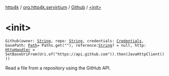 [http4k](../../index.md) / [org.http4k.servirtium](../index.md) / [Github](index.md) / [&lt;init&gt;](./-init-.md)

# &lt;init&gt;

`Github(owner: `[`String`](https://kotlinlang.org/api/latest/jvm/stdlib/kotlin/-string/index.html)`, repo: `[`String`](https://kotlinlang.org/api/latest/jvm/stdlib/kotlin/-string/index.html)`, credentials: `[`Credentials`](../../org.http4k.core/-credentials/index.md)`, basePath: `[`Path`](https://docs.oracle.com/javase/9/docs/api/java/nio/file/Path.html)` = Paths.get(""), reference: `[`String`](https://kotlinlang.org/api/latest/jvm/stdlib/kotlin/-string/index.html)`? = null, http: `[`HttpHandler`](../../org.http4k.core/-http-handler.md)` = SetBaseUriFrom(Uri.of("https://api.github.com")).then(JavaHttpClient()))`

Read a file from a repository using the GitHub API.

